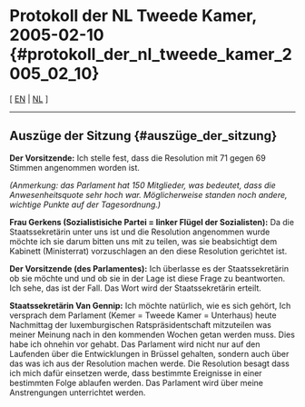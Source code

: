 # Protokoll der NL Tweede Kamer, 2005-02-10 {#protokoll_der_nl_tweede_kamer_2005_02_10}

\[ [ EN](NlParl050210En "wikilink") \| [ NL](NlParl050210Nl "wikilink")
\]

------------------------------------------------------------------------

## Auszüge der Sitzung {#auszüge_der_sitzung}

**Der Vorsitzende:** Ich stelle fest, dass die Resolution mit 71 gegen
69 Stimmen angenommen worden ist.

*(Anmerkung: das Parlament hat 150 Mitglieder, was bedeutet, dass die
Anwesenheitsquote sehr hoch war. Möglicherweise standen noch andere,
wichtige Punkte auf der Tagesordnung.)*

**Frau Gerkens (Sozialistisiche Partei = linker Flügel der
Sozialisten):** Da die Staatssekretärin unter uns ist und die Resolution
angenommen wurde möchte ich sie darum bitten uns mit zu teilen, was sie
beabsichtigt dem Kabinett (Ministerrat) vorzuschlagen an den diese
Resolution gerichtet ist.

**Der Vorsitzende (des Parlamentes):** Ich überlasse es der
Staatssekretärin ob sie möchte und und ob sie in der Lage ist diese
Frage zu beantworten. Ich sehe, das ist der Fall. Das Wort wird der
Staatssekretärin erteilt.

**Staatssekretärin Van Gennip:** Ich möchte natürlich, wie es sich
gehört, Ich versprach dem Parlament (Kemer = Tweede Kamer = Unterhaus)
heute Nachmittag der luxemburgischen Ratspräsidentschaft mitzuteilen was
meiner Meinung nach in den kommenden Wochen getan werden muss. Dies habe
ich ohnehin vor gehabt. Das Parlament wird nicht nur auf den Laufenden
über die Entwicklungen in Brüssel gehalten, sondern auch über das was
ich aus der Resolution machen werde. Die Resolution besagt dass ich mich
dafür einsetzen werde, dass bestimmte Ereignisse in einer bestimmten
Folge ablaufen werden. Das Parlament wird über meine Anstrengungen
unterrichtet werden.
